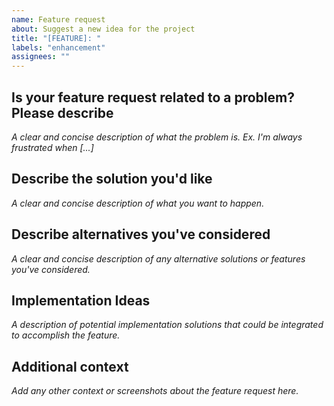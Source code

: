 ```yaml
---
name: Feature request
about: Suggest a new idea for the project
title: "[FEATURE]: "
labels: "enhancement"
assignees: ""
---
```


## Is your feature request related to a problem? Please describe

_A clear and concise description of what the problem is. Ex. I'm always
frustrated when [...]_

## Describe the solution you'd like

_A clear and concise description of what you want to happen._

## Describe alternatives you've considered

_A clear and concise description of any alternative solutions or features you've
considered._

## Implementation Ideas

_A description of potential implementation solutions that could be integrated to
accomplish the feature._

## Additional context

_Add any other context or screenshots about the feature request here._

